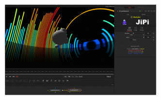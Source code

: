 <!-- +++ DO NOT REMOVE THIS COMMENT +++ DO NOT ADD OR EDIT ANY TEXT BEFORE THIS LINE +++ IT WOULD BE A REALLY BAD IDEA +++ -->

[![Thumbnail](JamSession.png)](https://www.shadertoy.com/view/XdsyW4 "View on Shadertoy.com")

<!-- +++ DO NOT REMOVE THIS COMMENT +++ DO NOT EDIT ANY TEXT THAT COMES AFTER THIS LINE +++ TRUST ME: JUST DON'T DO IT +++ -->
